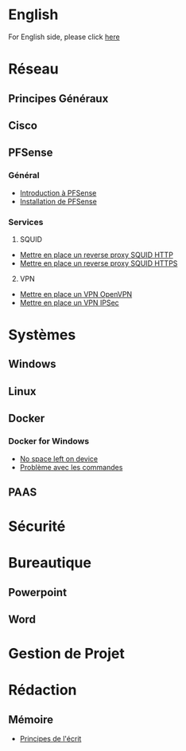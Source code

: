 <!-- TITLE: Accueil -->
<!-- SUBTITLE: Page d'accueil pour les articles en français -->
# English
 For English side, please click   [here](http://wiki.maximegy.ovh/english/home)
# Réseau
## Principes Généraux
## Cisco
## PFSense
### Général
* [Introduction à PFSense](http://wiki.maximegy.ovh/french/reseau/pfsense/introduction_a_pfsense)
* [Installation de PFSense](http://wiki.maximegy.ovh/french/reseau/pfsense/installation_de_pfsense)
### Services
1. SQUID
* [Mettre en place un reverse proxy SQUID HTTP](http://wiki.maximegy.ovh/french/reseau/pfsense/mettre_en_place_un_reverse_proxy_squid_http)
* [Mettre en place un reverse proxy SQUID HTTPS](http://wiki.maximegy.ovh/french/reseau/pfsense/mettre_en_place_un_reverse_proxy_squid_https)
2. VPN
* [Mettre en place un VPN OpenVPN](http://wiki.maximegy.ovh/french/reseau/pfsense/mettre_en_place_un_vpn_openvpn)
* [Mettre en place un VPN IPSec](http://wiki.maximegy.ovh/french/reseau/pfsense/mettre_en_place_un_vpn_ipsec)
# Systèmes
## Windows
## Linux
## Docker
### Docker for Windows
* [No space left on device](http://wiki.maximegy.ovh/french/systemes/docker/docker_for_windows/no_space_left_on_device)
* [Problème avec les commandes](http://wiki.maximegy.ovh/french/systemes/docker/docker_for_windows/path_problem)
## PAAS
# Sécurité
# Bureautique
## Powerpoint
## Word
# Gestion de Projet
# Rédaction
## Mémoire
* [Principes de l'écrit](http://wiki.maximegy.ovh/french/redaction/memoire/principes-de-lecrit)